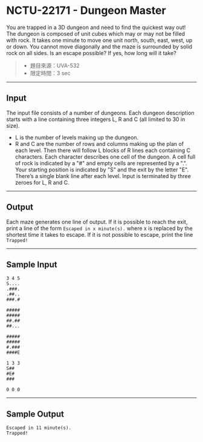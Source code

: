 # NCTU-22171 - Dungeon Master

You are trapped in a 3D dungeon and need to find the quickest way out! The dungeon is composed of unit cubes which may or may not be filled with rock. It takes one minute to move one unit north, south, east, west, up or down. You cannot move diagonally and the maze is surrounded by solid rock on all sides.
Is an escape possible? If yes, how long will it take?

> * 題目來源：UVA-532
> * 限定時間：3 sec

---
## Input

The input file consists of a number of dungeons. Each dungeon description starts with a line containing three integers L, R and C (all limited to 30 in size).
* L is the number of levels making up the dungeon.
* R and C are the number of rows and columns making up the plan of each level.
Then there will follow L blocks of R lines each containing C characters. Each character describes one cell of the dungeon. A cell full of rock is indicated by a "#" and empty cells are represented by a ".". Your starting position is indicated by "S" and the exit by the letter "E". There’s a single blank line after each level. Input is terminated by three zeroes for L, R and C.

---
## Output

Each maze generates one line of output. If it is possible to reach the exit, print a line of the form 
`Escaped in x minute(s).`
where x is replaced by the shortest time it takes to escape. 
If it is not possible to escape, print the line
`Trapped!`

---
## Sample Input

```
3 4 5
S....
.###.
.##..
###.#

#####
#####
##.##
##...

#####
#####
#.###
####E

1 3 3
S##
#E#
###

0 0 0
```

---
## Sample Output

```
Escaped in 11 minute(s).
Trapped!
```